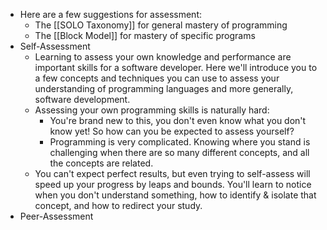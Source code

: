 - Here are a few suggestions for assessment:
	- The [[SOLO Taxonomy]] for general mastery of programming
	- The [[Block Model]] for mastery of specific programs
- Self-Assessment
	- Learning to assess your own knowledge and performance are important skills for a software developer. Here we'll introduce you to a few concepts and techniques you can use to assess your understanding of programming languages and more generally, software development.
	- Assessing your own programming skills is naturally hard:
		- You're brand new to this, you don't even know what you don't know yet! So how can you be expected to assess yourself?
		- Programming is very complicated. Knowing where you stand is challenging when there are so many different concepts, and all the concepts are related.
	- You can't expect perfect results, but even trying to self-assess will speed up your progress by leaps and bounds. You'll learn to notice when you don't understand something, how to identify & isolate that concept, and how to redirect your study.
- Peer-Assessment